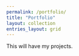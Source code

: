 ```yaml
---
permalink: /portfolio/
title: "Portfolio"
layout: collection
entries_layout: grid
---
```


This will have my projects.
